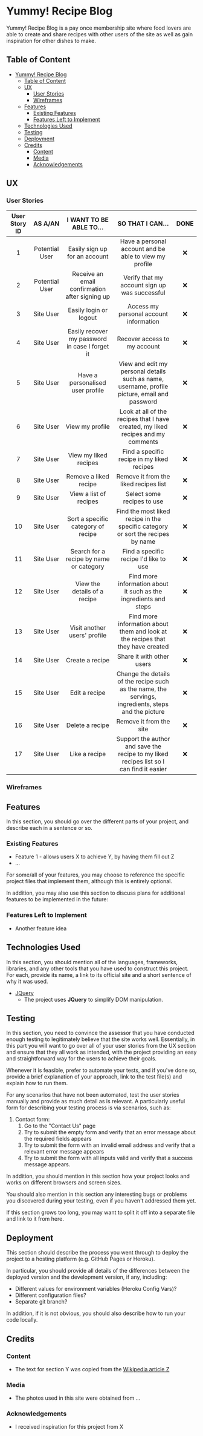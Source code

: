 # Yummy! Recipe Blog

Yummy! Recipe Blog is a pay once membership site where food lovers are able to create and share recipes with other users of the site as well as gain inspiration for other dishes to make.

## Table of Content
- [Yummy! Recipe Blog](#yummy-recipe-blog)
  - [Table of Content](#table-of-content)
  - [UX](#ux)
    - [User Stories](#user-stories)
    - [Wireframes](#wireframes)
  - [Features](#features)
    - [Existing Features](#existing-features)
    - [Features Left to Implement](#features-left-to-implement)
  - [Technologies Used](#technologies-used)
  - [Testing](#testing)
  - [Deployment](#deployment)
  - [Credits](#credits)
    - [Content](#content)
    - [Media](#media)
    - [Acknowledgements](#acknowledgements)
 
## UX

### User Stories

| **User Story ID** | **AS A/AN**    | **I WANT TO BE ABLE TO…**                      | **SO THAT I CAN…**                                                                                  | **DONE** |
|:-----------------:|:--------------:|:----------------------------------------------:|:---------------------------------------------------------------------------------------------------:|:--------:|
| 1                 | Potential User | Easily sign up for an account                  | Have a personal account and be able to view my profile                                              | ❌        |
| 2                 | Potential User | Receive an email confirmation after signing up | Verify that my account sign up was successful                                                       | ❌        |
| 3                 | Site User      | Easily login or logout                         | Access my personal account information                                                              | ❌        |
| 4                 | Site User      | Easily recover my password in case I forget it | Recover access to my account                                                                        | ❌        |
| 5                 | Site User      | Have a personalised user profile               | View and edit my personal details such as name, username, profile picture, email and password       | ❌        |
| 6                 | Site User      | View my profile                                | Look at all of the recipes that I have created, my liked recipes and my comments                    | ❌        |
| 7                 | Site User      | View my liked recipes                          | Find a specific recipe in my liked recipes                                                          | ❌        |
| 8                 | Site User      | Remove a liked recipe                          | Remove it from the liked recipes list                                                               | ❌        |
| 9                 | Site User      | View a list of recipes                         | Select some recipes to use                                                                          | ❌        |
| 10                | Site User      | Sort a specific category of recipe             | Find the most liked recipe in the specific category or sort the recipes by name                     | ❌        |
| 11                | Site User      | Search for a recipe by name or category        | Find a specific recipe I'd like to use                                                              | ❌        |
| 12                | Site User      | View the details of a recipe                   | Find more information about it such as the ingredients and steps                                    | ❌        |
| 13                | Site User      | Visit another users' profile                   | Find more information about them and look at the recipes that they have created                     | ❌        |
| 14                | Site User      | Create a recipe                                | Share it with other users                                                                           | ❌        |
| 15                | Site User      | Edit a recipe                                  | Change the details of the recipe such as the name, the servings, ingredients, steps and the picture | ❌        |
| 16                | Site User      | Delete a recipe                                | Remove it from the site                                                                             | ❌        |
| 17                | Site User      | Like a recipe                                  | Support the author and save the recipe to my liked recipes list so I can find it easier             | ❌        |

### Wireframes

## Features

In this section, you should go over the different parts of your project, and describe each in a sentence or so.
 
### Existing Features
- Feature 1 - allows users X to achieve Y, by having them fill out Z
- ...

For some/all of your features, you may choose to reference the specific project files that implement them, although this is entirely optional.

In addition, you may also use this section to discuss plans for additional features to be implemented in the future:

### Features Left to Implement
- Another feature idea

## Technologies Used

In this section, you should mention all of the languages, frameworks, libraries, and any other tools that you have used to construct this project. For each, provide its name, a link to its official site and a short sentence of why it was used.

- [JQuery](https://jquery.com)
    - The project uses **JQuery** to simplify DOM manipulation.


## Testing

In this section, you need to convince the assessor that you have conducted enough testing to legitimately believe that the site works well. Essentially, in this part you will want to go over all of your user stories from the UX section and ensure that they all work as intended, with the project providing an easy and straightforward way for the users to achieve their goals.

Whenever it is feasible, prefer to automate your tests, and if you've done so, provide a brief explanation of your approach, link to the test file(s) and explain how to run them.

For any scenarios that have not been automated, test the user stories manually and provide as much detail as is relevant. A particularly useful form for describing your testing process is via scenarios, such as:

1. Contact form:
    1. Go to the "Contact Us" page
    2. Try to submit the empty form and verify that an error message about the required fields appears
    3. Try to submit the form with an invalid email address and verify that a relevant error message appears
    4. Try to submit the form with all inputs valid and verify that a success message appears.

In addition, you should mention in this section how your project looks and works on different browsers and screen sizes.

You should also mention in this section any interesting bugs or problems you discovered during your testing, even if you haven't addressed them yet.

If this section grows too long, you may want to split it off into a separate file and link to it from here.

## Deployment

This section should describe the process you went through to deploy the project to a hosting platform (e.g. GitHub Pages or Heroku).

In particular, you should provide all details of the differences between the deployed version and the development version, if any, including:
- Different values for environment variables (Heroku Config Vars)?
- Different configuration files?
- Separate git branch?

In addition, if it is not obvious, you should also describe how to run your code locally.


## Credits

### Content
- The text for section Y was copied from the [Wikipedia article Z](https://en.wikipedia.org/wiki/Z)

### Media
- The photos used in this site were obtained from ...

### Acknowledgements

- I received inspiration for this project from X
